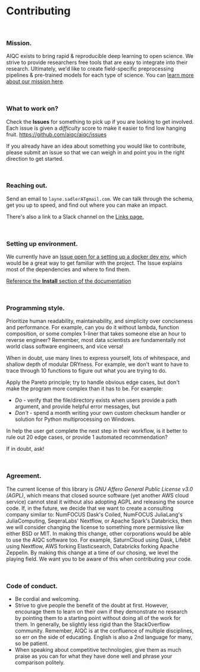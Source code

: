 # Contributing

<br />

### Mission.
AIQC exists to bring rapid & reproducible deep learning to open science. We strive to provide researchers free tools that are easy to integrate into their research. Ultimately, we'd like to create field-specific preprocessing pipelines & pre-trained models for each type of science. You can [learn more about our mission here](https://aiqc.readthedocs.io/en/latest/mission.html).

<br />

### What to work on?
Check the **Issues** for something to pick up if you are looking to get involved. Each issue is given a *difficulty* score to make it easier to find low hanging fruit.
https://github.com/aiqc/aiqc/issues

If you already have an idea about something you would like to contribute, please submit an issue so that we can weigh in and point you in the right direction to get started.

<br />

### Reaching out.
Send an email to `layne.sadlerATgmail.com`. We can talk through the schema, get you up to speed, and find out where you can make an impact.

There's also a link to a Slack channel on the [Links page.](https://aiqc.readthedocs.io/en/latest/links.html)

<br />

### Setting up environment.
We currently have an [Issue open for a setting up a docker dev env](https://github.com/aiqc/aiqc/issues/16), which would be a great way to get familiar with the project. The Issue explains most of the dependencies and where to find them.

[Reference the **Install** section of the documentation](https://aiqc.readthedocs.io/en/latest/notebooks/installation.html
)

<br />

### Programming style.
Prioritize human readability, maintainability, and simplicity over conciseness and performance. For example, can you do it without lambda, function composition, or some complex 1-liner that takes someone else an hour to reverse engineer? Remember, most data scientists are fundamentally not world class software engineers, and vice versa!

When in doubt, use many lines to express yourself, lots of whitespace, and shallow depth of modular DRYness. For example, we don't want to have to trace through 10 functions to figure out what you are trying to do.

Apply the Pareto principle; try to handle obvious edge cases, but don't make the program more complex than it has to be. For example:

* *Do -* verify that the file/directory exists when users provide a path argument, and provide helpful error messages, but 
* *Don't -* spend a month writing your own custom checksum handler or solution for Python multiprocessing on Windows. 

In help the user get complete the next step in their workflow, is it better to rule out 20 edge cases, or provide 1 automated recommendation?

If in doubt, ask!

<br />

### Agreement.
The current license of this library is *GNU Affero General Public License v3.0 (AGPL)*, which means that closed source software (yet another AWS cloud service) cannot steal it without also adopting AGPL and releasing the source code. If, in the future, we decide that we want to create a consulting company similar to: NumFOCUS Dask's Coiled, NumFOCUS JuliaLang's JuliaComputing, SeqeraLabs' Nextflow, or Apache Spark's Databricks, then we will consider changing the license to something more permissive like either BSD or MIT. In making this change, other corporations would be able to use the AIQC software too. For example, SaturnCloud using Dask, Lifebit using Nextflow, AWS forking Elasticsearch, Databricks forking Apache Zeppelin. By making this change at a time of our chosing, we level the playing field. We want you to be aware of this when contributing your code.

<br/>

### Code of conduct.
* Be cordial and welcoming.
* Strive to give people the benefit of the doubt at first. However, encourage them to learn on their own if they demonstrate no research by pointing them to a starting point without doing all of the work for them. In generally, be slightly less rigid than the StackOverflow community. Remember, AIQC is at the confluence of multiple disciplines, so err on the side of educating. English is also a 2nd language for many, so be patient.
* When speaking about competitive technologies, give them as much praise as you can for what they have done well and phrase your comparison politely.
